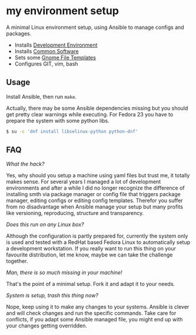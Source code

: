 # my environment setup

A minimal Linux environment setup, using Ansible to manage configs and packages.

- Installs [Development Environment](/roles/system/vars/packages-dev-RedHat.yml)
- Installs [Common Software](/roles/system/vars/packages-RedHat.yml)
- Sets some [Gnome File Templates](/roles/system/files/gnome/Templates/)
- Configures GIT, vim, bash

## Usage

Install Ansible, then run `make`.

Actually, there may be some Ansible dependencies missing but you should get pretty clear warnings while executing. For Fedora 23 you have to prepare the system with some python libs.

```sh
$ su -c 'dnf install libselinux-python python-dnf'
```

## FAQ

*What the hack?*

Yes, why should you setup a machine using yaml files but trust me, it totally makes sense. For several years I managed a lot of development environments and after a while I did no longer recognize the difference of installing smth via package manager or config file that triggers package manager, editing configs or editing config templates. Therefor you suffer from no disadvantage when Ansible manage your setup but many profits like versioning, reproducing, structure and transparency.

*Does this run on any Linux box?*

Although the configuration is partly prepared for, currently the system only is used and tested with a RedHat based Fedora Linux to automatically setup a development workstation. If you really want to run this thing on your favourite distribution, let me know, maybe we can take the challenge together.

*Man, there is so much missing in your machine!*

That's the point of a minimal setup. Fork it and adapt it to your needs.

*System is setup, trash this thing now?*

Nope, keep using it to make any changes to your systems. Ansible is clever and will check changes and run the specific commands. Take care for conflicts, if you adapt some Ansible managed file, you might end up with your changes getting overridden.
